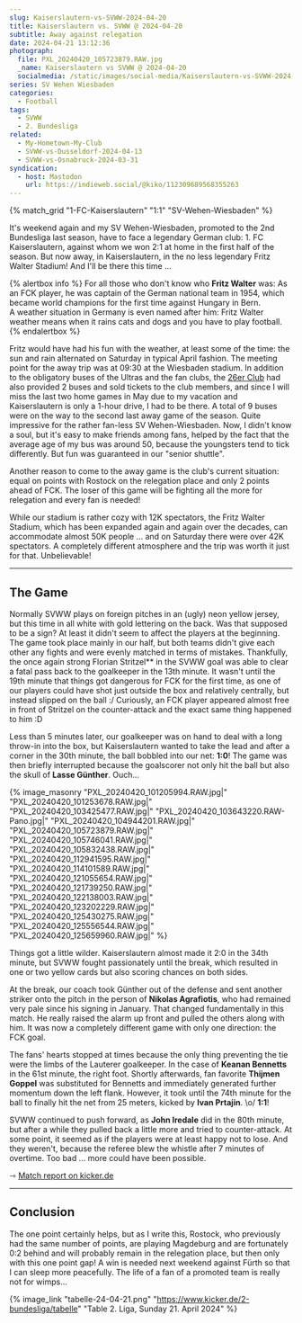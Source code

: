 ```yaml
---
slug: Kaiserslautern-vs-SVWW-2024-04-20
title: Kaiserslautern vs. SVWW @ 2024-04-20
subtitle: Away against relegation
date: 2024-04-21 13:12:36
photograph:
  file: PXL_20240420_105723879.RAW.jpg
  _name: Kaiserslautern vs SVWW @ 2024-04-20
  socialmedia: /static/images/social-media/Kaiserslautern-vs-SVWW-2024-04-20.png
series: SV Wehen Wiesbaden
categories:
  - Football
tags:
  - SVWW
  - 2. Bundesliga
related:
  - My-Hometown-My-Club
  - SVWW-vs-Dusseldorf-2024-04-13
  - SVWW-vs-Osnabruck-2024-03-31
syndication:
  - host: Mastodon
    url: https://indieweb.social/@kiko/112309689568355263
---
```


{% match_grid "1-FC-Kaiserslautern" "1:1" "SV-Wehen-Wiesbaden" %}

It's weekend again and my SV Wehen-Wiesbaden, promoted to the 2nd Bundesliga last season, have to face a legendary German club: 1. FC Kaiserslautern, against whom we won 2:1 at home in the first half of the season. But now away, in Kaiserslautern, in the no less legendary Fritz Walter Stadium! And I'll be there this time ...

{% alertbox info %}
For all those who don't know who **Fritz Walter** was: As an FCK player, he was captain of the German national team in 1954, which became world champions for the first time against Hungary in Bern.  
A weather situation in Germany is even named after him: Fritz Walter weather means when it rains cats and dogs and you have to play football.
{% endalertbox %}

Fritz would have had his fun with the weather, at least some of the time: the sun and rain alternated on Saturday in typical April fashion. The meeting point for the away trip was at 09:30 at the Wiesbaden stadium. In addition to the obligatory buses of the Ultras and the fan clubs, the [26er Club](https://svww.de/26erclub) had also provided 2 buses and sold tickets to the club members, and since I will miss the last two home games in May due to my vacation and Kaiserslautern is only a 1-hour drive, I had to be there. A total of 9 buses were on the way to the second last away game of the season. Quite impressive for the rather fan-less SV Wehen-Wiesbaden. Now, I didn't know a soul, but it's easy to make friends among fans, helped by the fact that the average age of my bus was around 50, because the youngsters tend to tick differently. But fun was guaranteed in our "senior shuttle".

<!-- more -->

Another reason to come to the away game is the club's current situation: equal on points with Rostock on the relegation place and only 2 points ahead of FCK. The loser of this game will be fighting all the more for relegation and every fan is needed!

While our stadium is rather cozy with 12K spectators, the Fritz Walter Stadium, which has been expanded again and again over the decades, can accommodate almost 50K people ... and on Saturday there were over 42K spectators. A completely different atmosphere and the trip was worth it just for that. Unbelievable!

---

## The Game

Normally SVWW plays on foreign pitches in an (ugly) neon yellow jersey, but this time in all white with gold lettering on the back. Was that supposed to be a sign? At least it didn't seem to affect the players at the beginning. The game took place mainly in our half, but both teams didn't give each other any fights and were evenly matched in terms of mistakes. Thankfully, the once again strong Florian Stritzel** in the SVWW goal was able to clear a fatal pass back to the goalkeeper in the 13th minute. It wasn't until the 19th minute that things got dangerous for FCK for the first time, as one of our players could have shot just outside the box and relatively centrally, but instead slipped on the ball :/ Curiously, an FCK player appeared almost free in front of Stritzel on the counter-attack and the exact same thing happened to him :D

Less than 5 minutes later, our goalkeeper was on hand to deal with a long throw-in into the box, but Kaiserslautern wanted to take the lead and after a corner in the 30th minute, the ball bobbled into our net: **1:0**! The game was then briefly interrupted because the goalscorer not only hit the ball but also the skull of **Lasse Günther**. Ouch...

{% image_masonry
  "PXL_20240420_101205994.RAW.jpg|"
  "PXL_20240420_101253678.RAW.jpg|"
  "PXL_20240420_103425477.RAW.jpg|"
  "PXL_20240420_103643220.RAW-Pano.jpg|"
  "PXL_20240420_104944201.RAW.jpg|"
  "PXL_20240420_105723879.RAW.jpg|"
  "PXL_20240420_105746041.RAW.jpg|"
  "PXL_20240420_105832438.RAW.jpg|"
  "PXL_20240420_112941595.RAW.jpg|"
  "PXL_20240420_114101589.RAW.jpg|"
  "PXL_20240420_121055654.RAW.jpg|"
  "PXL_20240420_121739250.RAW.jpg|"
  "PXL_20240420_122138003.RAW.jpg|"
  "PXL_20240420_123202229.RAW.jpg|"
  "PXL_20240420_125430275.RAW.jpg|"
  "PXL_20240420_125556544.RAW.jpg|"
  "PXL_20240420_125659960.RAW.jpg|"
%}

Things got a little wilder. Kaiserslautern almost made it 2:0 in the 34th minute, but SVWW fought passionately until the break, which resulted in one or two yellow cards but also scoring chances on both sides.

At the break, our coach took Günther out of the defense and sent another striker onto the pitch in the person of **Nikolas Agrafiotis**, who had remained very pale since his signing in January. That changed fundamentally in this match. He really raised the alarm up front and pulled the others along with him. It was now a completely different game with only one direction: the FCK goal. 

The fans' hearts stopped at times because the only thing preventing the tie were the limbs of the Lauterer goalkeeper. In the case of **Keanan Bennetts** in the 61st minute, the right foot. Shortly afterwards, fan favorite **Thijmen Goppel** was substituted for Bennetts and immediately generated further momentum down the left flank. However, it took until the 74th minute for the ball to finally hit the net from 25 meters, kicked by **Ivan Prtajin**. \o/ **1:1**!

SVWW continued to push forward, as **John Iredale** did in the 80th minute, but after a while they pulled back a little more and tried to counter-attack. At some point, it seemed as if the players were at least happy not to lose. And they weren't, because the referee blew the whistle after 7 minutes of overtime. Too bad ... more could have been possible.

&#x21FE;&nbsp;[Match report on kicker.de](https://www.kicker.de/klautern-gegen-wiesbaden-2024-bundesliga-4861925/spielbericht)

---

## Conclusion

The one point certainly helps, but as I write this, Rostock, who previously had the same number of points, are playing Magdeburg and are fortunately 0:2 behind and will probably remain in the relegation place, but then only with this one point gap! A win is needed next weekend against Fürth so that I can sleep more peacefully. The life of a fan of a promoted team is really not for wimps...

{% image_link "tabelle-24-04-21.png" "https://www.kicker.de/2-bundesliga/tabelle" "Table 2. Liga, Sunday 21. April 2024" %}
